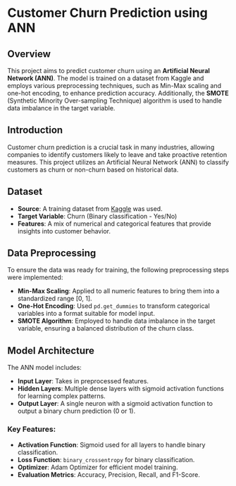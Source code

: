 # Customer Churn Prediction using ANN

## Overview
This project aims to predict customer churn using an **Artificial Neural Network (ANN)**. The model is trained on a dataset from Kaggle and employs various preprocessing techniques, such as Min-Max scaling and one-hot encoding, to enhance prediction accuracy. Additionally, the **SMOTE** (Synthetic Minority Over-sampling Technique) algorithm is used to handle data imbalance in the target variable.

## Introduction
Customer churn prediction is a crucial task in many industries, allowing companies to identify customers likely to leave and take proactive retention measures. This project utilizes an Artificial Neural Network (ANN) to classify customers as churn or non-churn based on historical data. 

## Dataset
- **Source**: A training dataset from [Kaggle](https://www.kaggle.com/) was used.
- **Target Variable**: Churn (Binary classification - Yes/No)
- **Features**: A mix of numerical and categorical features that provide insights into customer behavior.

## Data Preprocessing
To ensure the data was ready for training, the following preprocessing steps were implemented:
- **Min-Max Scaling**: Applied to all numeric features to bring them into a standardized range [0, 1].
- **One-Hot Encoding**: Used `pd.get_dummies` to transform categorical variables into a format suitable for model input.
- **SMOTE Algorithm**: Employed to handle data imbalance in the target variable, ensuring a balanced distribution of the churn class.

## Model Architecture
The ANN model includes:
- **Input Layer**: Takes in preprocessed features.
- **Hidden Layers**: Multiple dense layers with sigmoid activation functions for learning complex patterns.
- **Output Layer**: A single neuron with a sigmoid activation function to output a binary churn prediction (0 or 1).

### Key Features:
- **Activation Function**: Sigmoid used for all layers to handle binary classification.
- **Loss Function**: `binary_crossentropy` for binary classification.
- **Optimizer**: Adam Optimizer for efficient model training.
- **Evaluation Metrics**: Accuracy, Precision, Recall, and F1-Score.
